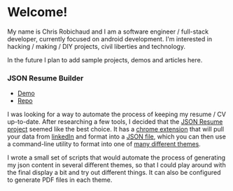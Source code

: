 # Welcome!

My name is Chris Robichaud and I am a software engineer / full-stack developer, currently focused on android development. I'm interested in hacking / making / DIY projects, civil liberties and technology.

In the future I plan to add sample projects, demos and articles here.

### JSON Resume Builder
- [Demo](https://registry.jsonresume.org/robichaudc)
- [Repo](https://github.com/robichaudc/json-resume-builder)

I was looking for a way to automate the process of keeping my resume / CV up-to-date. After researching a few tools, I decided that the [JSON Resume project](https://jsonresume.org/) seemed like the best choice. It has a [chrome extension](https://chrome.google.com/webstore/detail/json-resume-exporter/caobgmmcpklomkcckaenhjlokpmfbdec) that will pull your data from [linkedIn](https://www.linkedin.com/in/crobicha/) and format into a [JSON file](https://github.com/robichaudc/json-resume-builder/blob/main/data/resume.json), which you can then use a command-line utility to format into one of [many different themes](https://jsonresume.org/themes/).

I wrote a small set of scripts that would automate the process of generating my json content in several different themes, so that I could play around with the final display a bit and try out different things. It can also be configured to generate PDF files in each theme.

<!--

## Test with Markdown formatting
 - see https://gist.github.com/joyrexus/16041f2426450e73f5df9391f7f7ae5f
<details><summary>CLICK ME</summary>
<p>

#### yes, even hidden code blocks!

```python
print("hello world!")
```

</p>
</details>

-->
